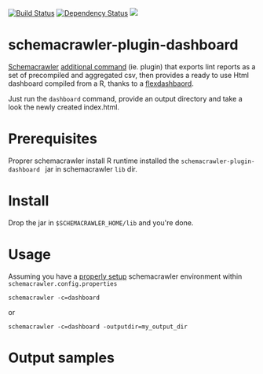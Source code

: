 [![Build Status](https://travis-ci.org/adriens/schemacrawler-csv-plugin.svg?branch=master)](https://travis-ci.org/adriens/schemacrawler-csv-plugin) [![Dependency Status](https://beta.gemnasium.com/badges/github.com/adriens/schemacrawler-plugin-dashboard.svg)](https://beta.gemnasium.com/projects/github.com/adriens/schemacrawler-plugin-dashboard) [![](https://jitpack.io/v/adriens/schemacrawler-plugin-dashboard.svg)](https://jitpack.io/#adriens/schemacrawler-plugin-dashboard)


# schemacrawler-plugin-dashboard 

[Schemacrawler](http://sualeh.github.io/SchemaCrawler/) [additional command](http://sualeh.github.io/SchemaCrawler/how-to.html) (ie. plugin) that
exports lint reports as a set of precompiled and aggregated csv, then provides a ready to use Html dashboard compiled from a R, thanks to a
[flexdashbaord](http://rmarkdown.rstudio.com/flexdashboard/).

Just run the ```dashboard``` command, provide an output directory and take a look the newly created index.html.

# Prerequisites

Proprer schemacrawler install
R runtime installed
the ```schemacrawler-plugin-dashboard ``` jar in schemacrawler ```lib``` dir.

# Install

Drop the jar in ```$SCHEMACRAWLER_HOME/lib``` and you're done.


# Usage

Assuming you have a [properly setup](http://sualeh.github.io/SchemaCrawler/how-to.html) schemacrawler environment within ```schemacrawler.config.properties```

```
schemacrawler -c=dashboard
```

or

```
schemacrawler -c=dashboard -outputdir=my_output_dir
```

# Output samples


